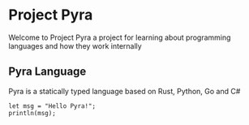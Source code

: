 # Project Pyra
Welcome to Project Pyra a project for 
learning about programming languages and how they work internally

## Pyra Language
Pyra is a statically typed language based on Rust, Python, Go and C#

```pyra
let msg = "Hello Pyra!";
println(msg);
```